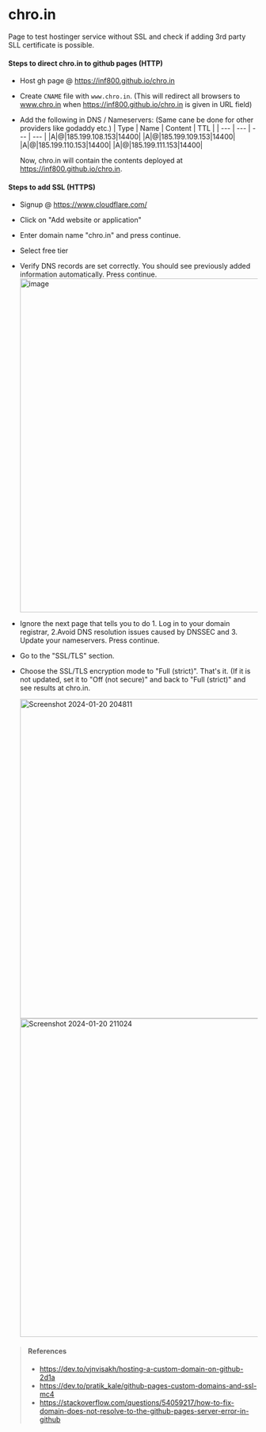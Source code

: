 # chro.in

Page to test hostinger service without SSL and check if adding 3rd party SLL certificate is possible.

#### Steps to direct chro.in to github pages (HTTP)

- Host gh page @ https://inf800.github.io/chro.in
- Create `CNAME` file with `www.chro.in`. (This will redirect all browsers to www.chro.in when https://inf800.github.io/chro.in is given in URL field)
- Add the following in DNS / Nameservers: (Same cane be done for other providers like godaddy etc.)
  | Type | Name | Content | TTL |
  | --- | --- | --- | --- |
  |A|@|185.199.108.153|14400|
  |A|@|185.199.109.153|14400|
  |A|@|185.199.110.153|14400|
  |A|@|185.199.111.153|14400|

  Now, chro.in will contain the contents deployed at https://inf800.github.io/chro.in.

#### Steps to add SSL (HTTPS)

- Signup @ https://www.cloudflare.com/
- Click on "Add website or application"
- Enter domain name "chro.in" and press continue. 
- Select free tier
- Verify DNS records are set correctly. You should see previously added information automatically. Press continue.
  <img width="674" alt="image" src="https://github.com/INF800/chro.in/assets/45640029/c598c209-15d8-4922-84c9-069f26da5303">
- Ignore the next page that tells you to do 1. Log in to your domain registrar, 2.Avoid DNS resolution issues caused by DNSSEC and 3. Update your nameservers. Press continue.
- Go to the "SSL/TLS" section.
- Choose the SSL/TLS encryption mode to "Full (strict)". That's it. (If it is not updated, set it to "Off (not secure)" and back to "Full (strict)" and see results at chro.in.
  
  <img width="645" alt="Screenshot 2024-01-20 204811" src="https://github.com/INF800/chro.in/assets/45640029/0cb5ff38-90e1-45cc-ac4f-49ca9d181005">
  
  <img width="643" alt="Screenshot 2024-01-20 211024" src="https://github.com/INF800/chro.in/assets/45640029/f878eed7-dbb7-4f22-bbb8-359d58592c75">



> #### References
> - https://dev.to/vjnvisakh/hosting-a-custom-domain-on-github-2d1a
> - https://dev.to/pratik_kale/github-pages-custom-domains-and-ssl-mc4
> - https://stackoverflow.com/questions/54059217/how-to-fix-domain-does-not-resolve-to-the-github-pages-server-error-in-github
